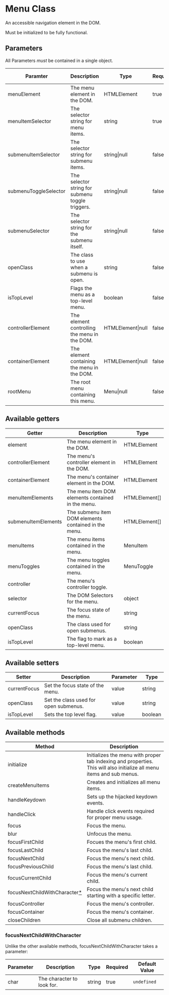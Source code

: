 # Menu Class

An accessible navigation element in the DOM.

Must be initialized to be fully functional.

## Parameters

All Parameters _must_ be contained in a single object.

| Paramter | Description | Type | Required | Default Value |
| --- | --- | --- | --- | --- |
| menuElement | The menu element in the DOM. | HTMLElement | true | `undefined` |
| menuItemSelector | The selector string for menu items. | string | true | `undefined` |
| submenuItemSelector | The selector string for submenu items. | string\|null | false | `null` |
| submenuToggleSelector | The selector string for submenu toggle triggers. | string\|null | false | `null` |
| submenuSelector | The selector string for the submenu itself. | string\|null | false | `null` |
| openClass | The class to use when a submenu is open. | string | false | `"show"` |
| isTopLevel | Flags the menu as a top-level menu. | boolean | false | `true` |
| controllerElement | The element controlling the menu in the DOM. | HTMLElement\|null | false | `null` |
| containerElement | The element containing the menu in the DOM. | HTMLElement\|null | false | `null` |
| rootMenu | The root menu containing this menu. | Menu\|null | false | `null` |

## Available getters

| Getter |  Description | Type |
| --- | --- | --- |
| element | The menu element in the DOM. | HTMLElement |
| controllerElement | The menu's controller element in the DOM. | HTMLElement |
| containerElement | The menu's container element in the DOM. | HTMLElement |
| menuItemElements | The menu item DOM elements contained in the menu. | HTMLElement[] |
| submenuItemElements | The submenu item DOM elements contained in the menu. | HTMLElement[] |
| menuItems | The menu items contained in the menu. | MenuItem |
| menuToggles | The menu toggles contained in the menu. | MenuToggle |
| controller | The menu's controller toggle. |
| selector | The DOM Selectors for the menu. | object |
| currentFocus | The focus state of the menu. | string |
| openClass | The class used for open submenus. | string |
| isTopLevel | The flag to mark as a top-level menu. | boolean |

## Available setters

| Setter | Description | Parameter | Type |
| --- | --- | --- | --- |
| currentFocus | Set the focus state of the menu. | value | string |
| openClass | Set the class used for open submenus. | value | string |
| isTopLevel | Sets the top level flag. | value | boolean |

## Available methods

| Method | Description |
| --- | --- |
| initialize | Initializes the menu with proper tab indexing and properties. This will also initialize all menu items and sub menus. |
| createMenuItems | Creates and initializes all menu items. |
| handleKeydown | Sets up the hijacked keydown events. |
| handleClick | Handle click events required for proper menu usage. |
| focus | Focus the menu. |
| blur | Unfocus the menu. |
| focusFirstChild | Focues the menu's first child. |
| focusLastChild | Focus the menu's last child. |
| focusNextChild | Focus the menu's next child. |
| focusPreviousChild | Focus the menu's last child. |
| focusCurrentChild | Focus the menu's current child. |
| focusNextChildWithCharacter[*](#focusnextchildwithcharacter) | Focus the menu's next child starting with a specific letter. |
| focusController | Focus the menu's controller. |
| focusContainer | Focus the menu's container. |
| closeChildren | Close all submenu children. |

### focusNextChildWithCharacter

Unlike the other available methods, focusNextChildWithCharacter takes a parameter:

| Parameter | Description | Type | Required | Default Value |
| --- | --- | --- | --- | --- |
| char | The character to look for. | string | true | `undefined` |

